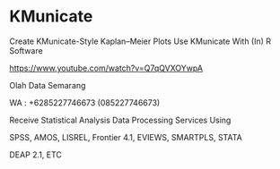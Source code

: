 # KMunicate
Create KMunicate-Style Kaplan–Meier Plots Use KMunicate With (In) R Software

https://www.youtube.com/watch?v=Q7qQVXOYwpA

Olah Data Semarang

WA : +6285227746673 (085227746673)

Receive Statistical Analysis Data Processing Services Using

SPSS, AMOS, LISREL, Frontier 4.1, EVIEWS, SMARTPLS, STATA

DEAP 2.1, ETC

